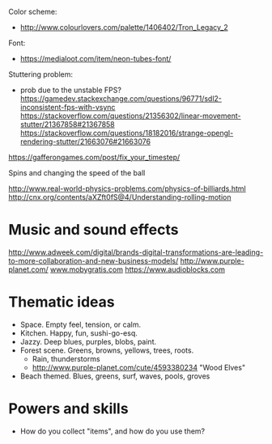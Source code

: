 Color scheme:
- http://www.colourlovers.com/palette/1406402/Tron_Legacy_2

Font:
- https://medialoot.com/item/neon-tubes-font/

Stuttering problem:
- prob due to the unstable FPS?
https://gamedev.stackexchange.com/questions/96771/sdl2-inconsistent-fps-with-vsync
https://stackoverflow.com/questions/21356302/linear-movement-stutter/21367858#21367858
https://stackoverflow.com/questions/18182016/strange-opengl-rendering-stutter/21663076#21663076

https://gafferongames.com/post/fix_your_timestep/

Spins and changing the speed of the ball

http://www.real-world-physics-problems.com/physics-of-billiards.html
http://cnx.org/contents/aXZft0fS@4/Understanding-rolling-motion

# Music and sound effects

http://www.adweek.com/digital/brands-digital-transformations-are-leading-to-more-collaboration-and-new-business-models/
http://www.purple-planet.com/
www.mobygratis.com
https://www.audioblocks.com

# Thematic ideas

- Space. Empty feel, tension, or calm.
- Kitchen. Happy, fun, sushi-go-esq.
- Jazzy. Deep blues, purples, blobs, paint.
- Forest scene. Greens, browns, yellows, trees, roots.
  - Rain, thunderstorms
  - http://www.purple-planet.com/cute/4593380234 "Wood Elves"
- Beach themed. Blues, greens, surf, waves, pools, groves

# Powers and skills

- How do you collect "items", and how do you use them?
